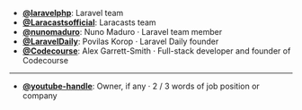 - **[@laravelphp](https://www.youtube.com/@laravelphp)**: Laravel team
- **[@Laracastsofficial](https://www.youtube.com/@Laracastsofficial)**: Laracasts team
- **[@nunomaduro](https://www.youtube.com/@nunomaduro)**: Nuno Maduro ‧ Laravel team member
- **[@LaravelDaily](https://www.youtube.com/@LaravelDaily)**: Povilas Korop ‧ Laravel Daily founder
- **[@Codecourse](https://www.youtube.com/@codecourse)**: Alex Garrett-Smith ‧ Full-stack developer and founder of Codecourse

--- 

- **[@youtube-handle](https://www.youtube.com/@youtube-handle)**: Owner, if any ‧ 2 / 3 words of job position or company
